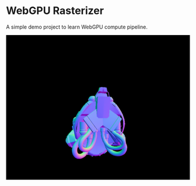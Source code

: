 # WebGPU Rasterizer

A simple demo project to learn WebGPU compute pipeline.

![screenshot](./screenshot.png)